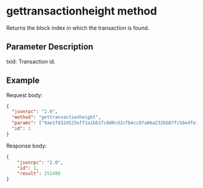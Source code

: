 ﻿# gettransactionheight method

Returns the block index in which the transaction is found.

## Parameter Description

txid: Transaction id.

## Example

Request body:

```json
{
  "jsonrpc": "2.0",
  "method": "gettransactionheight",
  "params": ["9ae1fd32d525eff2a1bb1fc8d0cd2cfb4cc97a06a232bb87fc58e4fe3bc2a845"],
  "id": 1
}
```

Response body:

```json
{
    "jsonrpc": "2.0",
    "id": 1,
    "result": 251488
}

```
